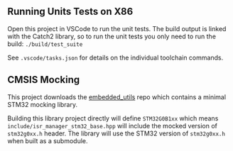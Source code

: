 
## Running Units Tests on X86

Open this project in VSCode to run the unit tests. The build output is linked with the Catch2 library, so to run the unit tests you only need to run the build:
`./build/test_suite`

See `.vscode/tasks.json` for details on the individual toolchain commands.

## CMSIS Mocking

This project downloads the [embedded_utils](https://github.com/cracked-machine/embedded_utils/tree/main/tests) repo which contains a minimal STM32 mocking library.

Building this library project directly will define `STM32G0B1xx` which means `include/isr_manager_stm32_base.hpp` will include the mocked version of `stm32g0xx.h` header. The library will use the STM32 version of `stm32g0xx.h` when built as a submodule.

